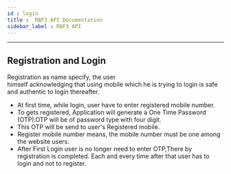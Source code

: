 ```yaml
---
id : login
title :  RBF3 API Documentation
sidebar_label : RBF3 API
---
```


---
## Registration and Login


Registration as name specify, the user   
 himself acknowledging that using mobile which he is trying to login is safe and authentic to login thereafter.  

+ At first time, while login, user have to enter registered mobile number.  
+ To gets registered, Application will generate a One Time Password (OTP).OTP will be of password type with four digit.
+ This OTP will be send to user's Registered mobile.
+ Register mobile number means, the mobile number must be one among the website users.  
+ After First Login user is no longer need to enter OTP,There by registration is completed. Each and every time after that user has to login and not to register.  

 





